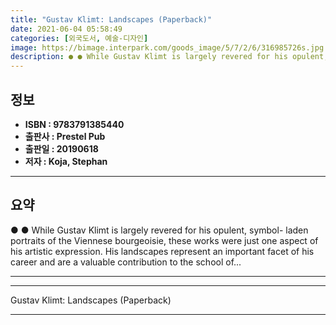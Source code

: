 ```yaml
---
title: "Gustav Klimt: Landscapes (Paperback)"
date: 2021-06-04 05:58:49
categories: [외국도서, 예술-디자인]
image: https://bimage.interpark.com/goods_image/5/7/2/6/316985726s.jpg
description: ● ● While Gustav Klimt is largely revered for his opulent, symbol- laden portraits of the Viennese bourgeoisie, these works were just one aspect of his artist
---
```


## **정보**

- **ISBN : 9783791385440**
- **출판사 : Prestel Pub**
- **출판일 : 20190618**
- **저자 : Koja, Stephan**

------



## **요약**

●  ●  While Gustav Klimt is largely revered for his opulent, symbol- laden portraits of the Viennese bourgeoisie, these works were just one aspect of his artistic expression. His landscapes represent an important facet of his career and are a valuable contribution to the school of... 

------



------


Gustav Klimt: Landscapes (Paperback) 

------


